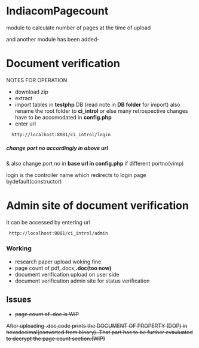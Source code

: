 # IndiacomPagecount
module to calculate number of pages at the time of upload 

and another module has been added-
# Document verification

NOTES FOR OPERATION

* download zip
* extract
* import tables in **testphp** DB (read note in **DB folder** for import)
also rename the root folder to **ci_introl**
or else many retrospective changes have to be accomodated in **config.php**
* enter url
```sh
  http://localhost:8081/ci_introl/login
```   
##### **change port no** accordingly in above url
& also change port no in **base url in config.php** if different portno(vimp)

login is the controller name which redirects to login page bydefault(constructor)

# Admin site of document verification 
It can be accessed by entering url
```sh
 http://localhost:8081/ci_introl/admin
```

### Working
* research paper upload woking fine
* page count of pdf,.docx,**.doc(too now)**
* document verification upload on user side
* document verification admin site for status verification

## Issues

* ~~page count of .doc is WIP~~

~~After uploading .doc,code prints the DOCUMENT OF PROPERTY (DOP) in hexadecimal(converted from binary).
That part has to be further evauluated to decrypt the page count section.(WIP)~~



